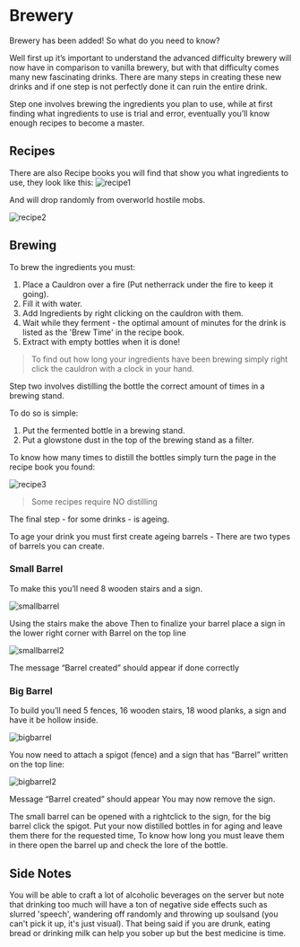 # Brewery

Brewery has been added! So what do you need to know?

Well first up it’s important to understand the advanced difficulty brewery will now have in comparison to vanilla brewery, but with that difficulty comes many new fascinating drinks. There are many steps in creating these new drinks and if one step is not perfectly done it can ruin the entire drink.

Step one involves brewing the ingredients you plan to use, while at first finding what ingredients to use is trial and error, eventually you’ll know enough recipes to become a master.

## Recipes

There are also Recipe books you will find that show you what ingredients to use, they look like this:
![recipe1](http://i1024.photobucket.com/albums/y309/BurntValentine/5dd75b696f929006bce0da46583cf628_zpsi4urnuip.png)

And will drop randomly from overworld hostile mobs.

![recipe2](http://i1024.photobucket.com/albums/y309/BurntValentine/324af52839e14f1980d018b1807178f5_zpsfcjzwzbn.png)

## Brewing

To brew the ingredients you must:

1. Place a Cauldron over a fire (Put netherrack under the fire to keep it going).
2. Fill it with water.
3. Add Ingredients by right clicking on the cauldron with them.
4. Wait while they ferment - the optimal amount of minutes for the drink is listed as the 'Brew Time' in the recipe book.
5. Extract with empty bottles when it is done!

>To find out how long your ingredients have been brewing simply right click the cauldron with a clock in your hand.

Step two involves distilling the bottle the correct amount of times in a brewing stand.

To do so is simple:

1. Put the fermented bottle in a brewing stand.
2. Put a glowstone dust in the top of the brewing stand as a filter.

To know how many times to distill the bottles simply turn the page in the recipe book you found:

![recipe3](http://i1024.photobucket.com/albums/y309/BurntValentine/4ee28d02d1f541bdb2fea60ad650a23b_zpsnr80gvwc.png)

>Some recipes require NO distilling

The final step - for some drinks - is ageing.

To age your drink you must first create ageing barrels - There are two types of barrels you can create.

### Small Barrel
To make this you’ll need 8 wooden stairs and a sign.

![smallbarrel](http://i1024.photobucket.com/albums/y309/BurntValentine/SmallB_zps9niewdua.png)

Using the stairs make the above
Then to finalize your barrel place a sign in the lower right corner with Barrel on the top line

![smallbarrel2](http://i1024.photobucket.com/albums/y309/BurntValentine/SmallBSign_zpsdnz0mpvf.png)

The message “Barrel created” should appear if done correctly

### Big Barrel
To build you’ll need 5 fences, 16 wooden stairs, 18 wood planks, a sign and have it be hollow inside.

![bigbarrel](http://i1024.photobucket.com/albums/y309/BurntValentine/BigB_zpsmdxjrdlk.png)

You now need to attach a spigot (fence) and a sign that has “Barrel” written on the top line:

![bigbarrel2](http://i1024.photobucket.com/albums/y309/BurntValentine/BigBSign_zpszlrixlgs.png)

Message “Barrel created” should appear
You may now remove the sign.

The small barrel can be opened with a rightclick to the sign, for the big barrel click the spigot.
Put your now distilled bottles in for aging and leave them there for the requested time,
To know how long you must leave them in there open the barrel up and check the lore of the bottle.

## Side Notes
You will be able to craft a lot of alcoholic beverages on the server but note that drinking too much will have a ton of negative side effects such as slurred 'speech', wandering off randomly and throwing up soulsand (you can't pick it up, it's just visual). That being said if you are drunk, eating bread or drinking milk can help you sober up but the best medicine is time. 
